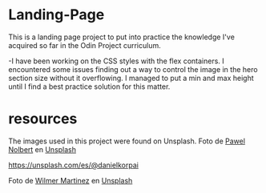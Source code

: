 # Landing-Page

This is a landing page project to put into practice the knowledge I've acquired so far in the Odin Project curriculum.  

-I have been working on the CSS styles with the flex containers. I encountered some issues finding out a way to control the image in the hero section size without it overflowing. I managed to put a min and max height until I find a best practice solution for this matter. 

# resources

The images used in this project were found on Unsplash.
Foto de <a href="https://unsplash.com/es/@hellocolor?utm_content=creditCopyText&utm_medium=referral&utm_source=unsplash">Pawel Nolbert</a> en <a href="https://unsplash.com/es/fotos/fotografia-timelapse-de-vehiculos-y-edificios-4u2U8EO9OzY?utm_content=creditCopyText&utm_medium=referral&utm_source=unsplash">Unsplash</a>
  
https://unsplash.com/es/@danielkorpai

Foto de <a href="https://unsplash.com/es/@wilmerlens?utm_content=creditCopyText&utm_medium=referral&utm_source=unsplash">Wilmer Martinez</a> en <a href="https://unsplash.com/es/fotos/mujer-con-gafas-de-montura-negra-y-abrigo-de-piel-marron-Lme2Ye2jVo8?utm_content=creditCopyText&utm_medium=referral&utm_source=unsplash">Unsplash</a>
  

